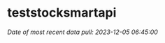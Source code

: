 
<!-- README.md is generated from README.Rmd. Please edit that file -->

# teststocksmartapi

*Date of most recent data pull: 2023-12-05 06:45:00*
